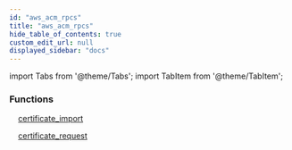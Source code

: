 ```yaml
---
id: "aws_acm_rpcs"
title: "aws_acm_rpcs"
hide_table_of_contents: true
custom_edit_url: null
displayed_sidebar: "docs"
---
```


import Tabs from '@theme/Tabs';
import TabItem from '@theme/TabItem';

<Tabs>
  <TabItem value="Components" label="Components" default>

### Functions
    [certificate_import](../../aws/tables/aws_acm_rpcs_import.CertificateImportRpc)

    [certificate_request](../../aws/tables/aws_acm_rpcs_request.CertificateRequestRpc)

</TabItem>
  <TabItem value="Code examples" label="Code examples">

</TabItem>
</Tabs>
